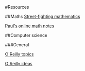 #Resources

##Maths
[Street-fighting mathematics](https://mitpress.mit.edu/books/street-fighting-mathematics)

[Paul's online math notes](http://tutorial.math.lamar.edu)

##Computer science

###General

[O'Reilly topics](https://www.oreilly.com/topics)

[O'Reilly ideas](https://www.oreilly.com/ideas)
